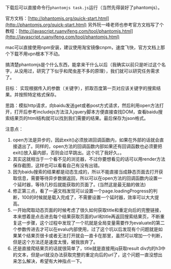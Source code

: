 下载后可以直接命令行`phantomjs task.js`运行（当然先得装好了phantomjs）。

官方文档：[http://phantomjs.org/quick-start.html](http://phantomjs.org/quick-start.html)
另外阮一峰老师也参考官方文档写了个教程：[http://javascript.ruanyifeng.com/tool/phantomjs.html](http://javascript.ruanyifeng.com/tool/phantomjs.html)

mac可以直接使用npm安装，建议使用淘宝镜像cnpm，速度飞快，官方文档上那个下载不用vpn根本下不动。

搞清楚phantomjs是个什么东西，能拿来干什么以后（我确实以前只是听过这个名字，从没用过，研究了下似乎和爬虫差不多的原理），我们就可以研究任务需求了。

目标： 实现根据传入的参数（关键字），抓取百度第一页对应该关键字的搜索结果。并按照特定格式保存。

思路：模拟http请求，向baidu发送get或者post方式请求，然后利用open方法打开，打开后参考includejs方法注入jquery脚本方便直接查找DOM，查看baidu搜索结果页的html结构就可以找到我们需要的结果。最后保存为json格式。

注意点：

1. open方法是异步的，因此exit()必须放进回调函数内，如果在外部的话就会直接退出了。同样的，open方法的回调函数内部如果还有回调函数也必须要把exit()放入最内部，否则会过早跳出。这个坑了我好久。。
2. 其实这就相当于一个看不见的浏览器，不过你要想看见的话可以用render方法保存截图，这样也可以看看自己有没有出错。
3. 因为baidu搜索的结果都是动态生成的，所以不能直接当成静态页面去打开获取信息，需要等待异步数据返回，所以可以在open方法的回调函数内设置一个延时器，等待几秒后就能获取的页面了。(当然这是最无脑的做法)
4. 修正第三点，看了一遍文档发现可以设置一个page.loadingProgress的判断，100的时候就是载入完成了，不需要设置一个延时器，效率可以大大提高。
5. 一开始爬取动态页面的时候考虑了很久如何获取title和重定向后的完整链接，本来想着是点击进去每个结果获取页面的url和title再返回搜索结果页，不断重复这一步骤，这个过程中发现了一个坑就是全局变量需要作为evaluate的第二个参数传进去才可以在evalu内部使用，过了这个坑以后发现有个问题就是如果某个结果页很卡或者无法打开就会一直卡在那里，虽然可以增加一个判断，但是这个方法还是速度太慢，被我放弃了。
6. 还是直接爬结果页的话就很简单了，title就是直接用jq获取result div内的h3中的文本，但是url就没办法获取完整的重定向后的url了，这个问题一直没想出来怎么解决，希望有大神指点一下。